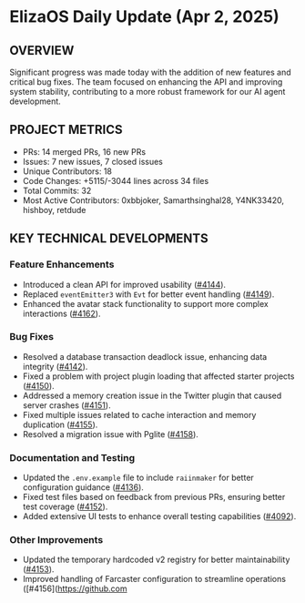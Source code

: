 # ElizaOS Daily Update (Apr 2, 2025)

## OVERVIEW

Significant progress was made today with the addition of new features and critical bug fixes. The team focused on enhancing the API and improving system stability, contributing to a more robust framework for our AI agent development.

## PROJECT METRICS

- PRs: 14 merged PRs, 16 new PRs
- Issues: 7 new issues, 7 closed issues
- Unique Contributors: 18
- Code Changes: +5115/-3044 lines across 34 files
- Total Commits: 32
- Most Active Contributors: 0xbbjoker, Samarthsinghal28, Y4NK33420, hishboy, retdude

## KEY TECHNICAL DEVELOPMENTS

### Feature Enhancements

- Introduced a clean API for improved usability ([#4144](https://github.com/elizaos/eliza/pull/4144)).
- Replaced `eventEmitter3` with `Evt` for better event handling ([#4149](https://github.com/elizaos/eliza/pull/4149)).
- Enhanced the avatar stack functionality to support more complex interactions ([#4162](https://github.com/elizaos/eliza/pull/4162)).

### Bug Fixes

- Resolved a database transaction deadlock issue, enhancing data integrity ([#4142](https://github.com/elizaos/eliza/pull/4142)).
- Fixed a problem with project plugin loading that affected starter projects ([#4150](https://github.com/elizaos/eliza/pull/4150)).
- Addressed a memory creation issue in the Twitter plugin that caused server crashes ([#4151](https://github.com/elizaos/eliza/pull/4151)).
- Fixed multiple issues related to cache interaction and memory duplication ([#4155](https://github.com/elizaos/eliza/pull/4155)).
- Resolved a migration issue with Pglite ([#4158](https://github.com/elizaos/eliza/pull/4158)).

### Documentation and Testing

- Updated the `.env.example` file to include `raiinmaker` for better configuration guidance ([#4136](https://github.com/elizaos/eliza/pull/4136)).
- Fixed test files based on feedback from previous PRs, ensuring better test coverage ([#4152](https://github.com/elizaos/eliza/pull/4152)).
- Added extensive UI tests to enhance overall testing capabilities ([#4092](https://github.com/elizaos/eliza/pull/4092)).

### Other Improvements

- Updated the temporary hardcoded v2 registry for better maintainability ([#4153](https://github.com/elizaos/eliza/pull/4153)).
- Improved handling of Farcaster configuration to streamline operations ([#4156](https://github.com
